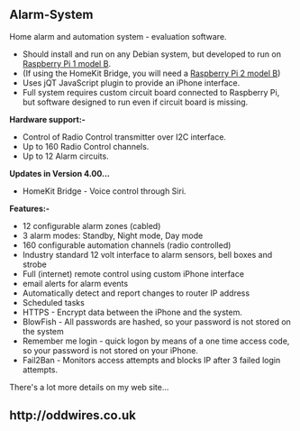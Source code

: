 <h2>Alarm-System</h2>
 
Home alarm and automation system - evaluation software.
 
<ul>
<li>Should install and run on any Debian system, but developed to run on 
<a href="https://www.raspberrypi.org/products/model-b">Raspberry Pi 1 model B</a>.</li>
<li>(If using the HomeKit Bridge, you will need a <a href="https://www.raspberrypi.org/products/raspberry-pi-2-model-b/">Raspberry Pi 2 model B</a>)</li>
<li>Uses jQT JavaScript plugin to provide an iPhone interface.</li>
<li>Full system requires custom circuit board connected to Raspberry Pi, but software
designed to run even if circuit board is missing.</li>
</ul>
  
<b>Hardware support:-</b><br>
<ul>
<li>Control of Radio Control transmitter over I2C interface.</li>
<li>Up to 160 Radio Control channels.</li>
<li>Up to 12 Alarm circuits.</li>
</ul>
 
<b>Updates in Version 4.00...</b><br>
<ul>
<li>HomeKit Bridge - Voice control through Siri.</li>
</ul>
 
<b>Features:-</b><br>
<ul>
  <li>12 configurable alarm zones (cabled)</li>
  <li>3 alarm modes: Standby, Night mode, Day mode</li>
  <li>160 configurable automation channels (radio controlled)</li>
  <li>Industry standard 12 volt interface to alarm sensors, bell boxes and strobe</li>
  <li>Full (internet) remote control using custom iPhone interface</li>
  <li>email alerts for alarm events</li>
  <li>Automatically detect and report changes to router IP address</li>
  <li>Scheduled tasks</li>
  <li>HTTPS - Encrypt data between the iPhone and the system.</li>
  <li>BlowFish - All passwords are hashed, so your password is not stored on the system</li>
  <li>Remember me login - quick logon by means of a one time access code, so your password is not stored on your iPhone.</li>
  <li>Fail2Ban - Monitors access attempts and blocks IP after 3 failed login attempts.</li>
</ul>
 
There's a lot more details on my web site...
 
<h2>http://oddwires.co.uk </h2>

